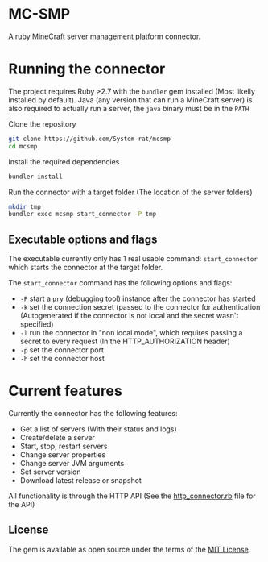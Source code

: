 # MC-SMP

A ruby MineCraft server management platform connector.

# Running the connector

The project requires Ruby >2.7 with the `bundler` gem installed (Most likelly installed by default).
Java (any version that can run a MineCraft server) is also required to actually run a server, the
`java` binary must be in the `PATH`

Clone the repository
```sh
git clone https://github.com/System-rat/mcsmp
cd mcsmp
```

Install the required dependencies
```sh
bundler install
```

Run the connector with a target folder (The location of the server folders)
```sh
mkdir tmp
bundler exec mcsmp start_connector -P tmp
```

## Executable options and flags

The executable currently only has 1 real usable command: `start_connector` which starts the connector at the target folder.

The `start_connector` command has the following options and flags:
 - `-P` start a `pry` (debugging tool) instance after the connector has started
 - `-k` set the connection secret (passed to the connector for authentication (Autogenerated if the connector is not local and
 the secret wasn't specified)
 - `-l` run the connector in "non local mode", which requires passing a secret to every request (In the HTTP_AUTHORIZATION header)
 - `-p` set the connector port
 - `-h` set the connector host

# Current features

Currently the connector has the following features:
 - Get a list of servers (With their status and logs)
 - Create/delete a server
 - Start, stop, restart servers
 - Change server properties
 - Change server JVM arguments
 - Set server version
 - Download latest release or snapshot

All functionality is through the HTTP API (See the [http_connector.rb](lib/mcsmp/http_connector.rb) file for the API)

## License

The gem is available as open source under the terms of the [MIT License](https://opensource.org/licenses/MIT).
